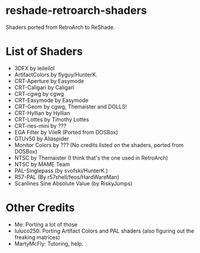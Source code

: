 # reshade-retroarch-shaders
Shaders ported from RetroArch to ReShade.

# List of Shaders

- 3DFX by leileilol
- ArtifactColors by flyguy/HunterK.
- CRT-Aperture by Easymode
- CRT-Caligari by Caligari
- CRT-cgwg by cgwg
- CRT-Easymode by Easymode
- CRT-Geom by cgwg, Themaister and DOLLS!
- CRT-Hyllian by Hyllian
- CRT-Lottes by Timothy Lottes
- CRT-nes-mini by ???
- EGA Filter by VileR (Ported from DOSBox)
- GTUv50 by Aliaspider
- Monitor Colors by ??? (No credits listed on the shaders, ported from DOSBox)
- NTSC by Themaister (I think that's the one used in RetroArch)
- NTSC by MAME Team
- PAL-Singlepass (by svofski/HunterK.)
- R57-PAL (By r57shell/feos/HardWareMan)
- Scanlines Sine Absolute Value (by RiskyJumps)

# Other Credits
- Me: Porting a lot of those
- luluco250: Porting Artifact Colors and PAL shaders (also figuring out the freaking matrices)
- MartyMcFly: Tutoring, help.
